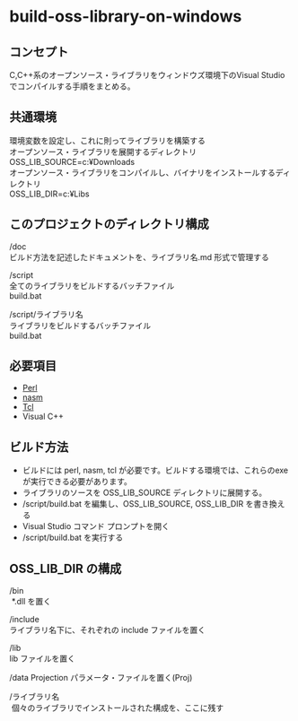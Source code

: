 # build-oss-library-on-windows
## コンセプト
C,C++系のオープンソース・ライブラリをウィンドウズ環境下のVisual Studio でコンパイルする手順をまとめる。
## 共通環境
環境変数を設定し、これに則ってライブラリを構築する  
オープンソース・ライブラリを展開するディレクトリ  
OSS_LIB_SOURCE=c:¥Downloads  
オープンソース・ライブラリをコンパイルし、バイナリをインストールするディレクトリ  
OSS_LIB_DIR=c:¥Libs  

## このプロジェクトのディレクトリ構成
/doc  
 ビルド方法を記述したドキュメントを、ライブラリ名.md 形式で管理する  
 
/script  
 全てのライブラリをビルドするバッチファイル  
 build.bat  
 
/script/ライブラリ名  
  ライブラリをビルドするバッチファイル  
  build.bat  
  
## 必要項目
 - [Perl](https://www.activestate.com/activeperl)
 - [nasm](http://www.nasm.us/)
 - [Tcl](https://www.activestate.com/activetcl)
 - Visual C++
 
## ビルド方法
 - ビルドには perl, nasm, tcl が必要です。ビルドする環境では、これらのexeが実行できる必要があります。
 - ライブラリのソースを OSS_LIB_SOURCE ディレクトリに展開する。
 - /script/build.bat を編集し、OSS_LIB_SOURCE, OSS_LIB_DIR を書き換える
 - Visual Studio コマンド プロンプトを開く
 - /script/build.bat を実行する

## OSS_LIB_DIR の構成
/bin  
  \*.dll を置く  

/include  
ライブラリ名下に、それぞれの include ファイルを置く  

/lib  
lib ファイルを置く  

/data
  Projection パラメータ・ファイルを置く(Proj)  

/ライブラリ名  
  個々のライブラリでインストールされた構成を、ここに残す  
  
